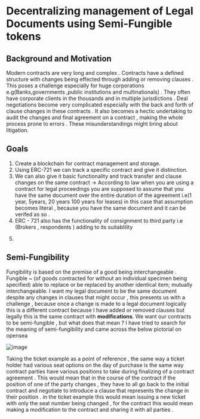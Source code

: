 # Decentralizing management of Legal Documents using Semi-Fungible tokens 






## Background and Motivation 

<p>Modern contracts are very long and complex . Contracts have a defined structure with changes being effected through adding or removing clauses .
This poses a challenge especially for huge corporations e.g(Banks,governments ,public institutions and multinationals) . They often have corporate
clients in the thousands and in multiple jurisdictions . Deal negotiations become very complicated especially with the back and forth of clause changes 
in these contracts . It also becomes a hectic undertaking to audit the changes and final agreement on a contract , making the whole process prone to 
errors . These misunderstandings might bring about litigation.</p>

## Goals 
1. Create a blockchain for contract management and storage.
2. Using ERC-721 we can track a specific contract and give it distinction.
3. We can also give it basic functionality and track transfer and clause changes on the same contract -> According to law when you are using a contract 
  for legal proceedings you are supposed to assume that you have the same document over the entire duration of the agreement i.e(1 year, 5years, 20 years 
  100 years for leases) in this case that assumption becomes literal , because you have the same document and it can be verifed as so .
4. ERC - 721 also has the functionality of consignment to third party i.e (Brokers , respondents ) adding to its suitablility 
5. </p>

  

## Semi-Fungibility 

Fungibility is based on the premise of a good being interchangeable . Fungible ~ (of goods contracted for without an individual specimen being specified) able to 
replace or be replaced by another identical item; mutually interchangeable.
I want my legal document to be the same document despite any changes in clauses that might occur , this presents us with a challenge , because once a change
is made to a legal document logically this is a different contract because I have added or removed clauses but legally this is the same contract with **modifications**.
We want our contracts to be semi-fungible , but what does that mean ?
I have tried to search for the meaning of semi-fungibility and came across the below pictorial on opensea 

![image](https://user-images.githubusercontent.com/16210221/137992085-b0d6e478-5f29-40f1-915b-254ac5252f05.png)

Taking the ticket example as a point of reference , the same way a ticket holder had various seat options on the day of purchase is the same way contract parties have 
various positions to take during finalizing of a contract agreement . This would mean that in the course of the contract if the position of one of the party changes , they 
have to all go back to the initial contract and negotiate to introduce a clause that represents the change in their position . in the ticket example this would mean issuing 
a new ticket with only the seat number being changed , for the contract this would mean making a modification to the contract and sharing it with all parties .






